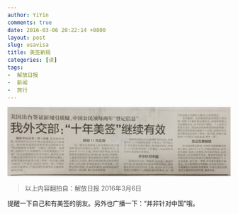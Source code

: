 ```yaml
---
author: YiYin
comments: true
date: 2016-03-06 20:22:14 +0800
layout: post
slug: usavisa
title: 美签新规
categories: [读]
tags:
-  解放日报
-  新闻
-  旅行
---
```

<img src="/public/images/newspaper/qianzheng.jpg"/>

<div class="quote"> <blockquote>
    	以上内容翻拍自：解放日报 2016年3月6日
    </blockquote>
</div>

<div class="readreview">提醒一下自己和有美签的朋友。另外也广播一下：“并非针对中国”哦。
</div>
